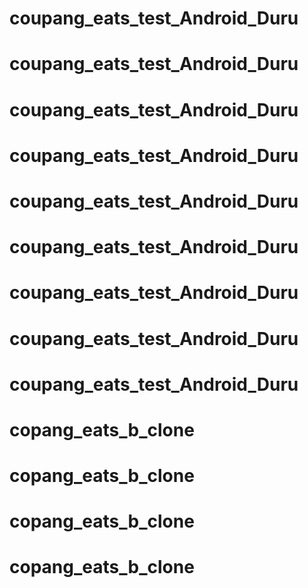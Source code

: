# coupang_eats_test_Android_Duru
# coupang_eats_test_Android_Duru
# coupang_eats_test_Android_Duru
# coupang_eats_test_Android_Duru
# coupang_eats_test_Android_Duru
# coupang_eats_test_Android_Duru
# coupang_eats_test_Android_Duru
# coupang_eats_test_Android_Duru
# coupang_eats_test_Android_Duru
# copang_eats_b_clone
# copang_eats_b_clone
# copang_eats_b_clone
# copang_eats_b_clone
